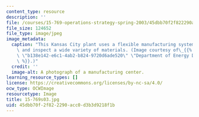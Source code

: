 ```yaml
---
content_type: resource
description: ''
file: /courses/15-769-operations-strategy-spring-2003/45dbb70f2f822290acc0d3b3d9218f1b_15-769s03.jpg
file_size: 124652
file_type: image/jpeg
image_metadata:
  caption: "This Kansas City plant uses a flexible manufacturing system to produce\
    \ and inspect a wide variety of materials. (Image courtesy of\_{{% resource_link\
    \ \"b138e142-e6c1-4ab2-b824-9720d6ade520\" \"Department of Energy Digital Archive\"\
    \ %}}.)"
  credit: ''
  image-alt: A photograph of a manufacturing center.
learning_resource_types: []
license: https://creativecommons.org/licenses/by-nc-sa/4.0/
ocw_type: OCWImage
resourcetype: Image
title: 15-769s03.jpg
uid: 45dbb70f-2f82-2290-acc0-d3b3d9218f1b
---
```

